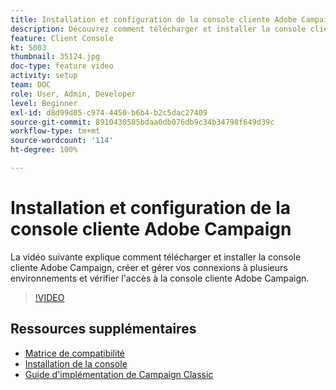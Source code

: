 ```yaml
---
title: Installation et configuration de la console cliente Adobe Campaign
description: Découvrez comment télécharger et installer la console cliente Adobe Campaign, créer et gérer vos connexions à plusieurs environnements et vérifier l'accès à la console client Adobe Campaign.
feature: Client Console
kt: 5003
thumbnail: 35124.jpg
doc-type: feature video
activity: setup
team: DOC
role: User, Admin, Developer
level: Beginner
exl-id: d8d99d05-c974-4450-b6b4-b2c5dac27409
source-git-commit: 8910430585bdaa0db076db9c34b34798f649d39c
workflow-type: tm+mt
source-wordcount: '114'
ht-degree: 100%

---
```


# Installation et configuration de la console cliente Adobe Campaign

La vidéo suivante explique comment télécharger et installer la console cliente Adobe Campaign, créer et gérer vos connexions à plusieurs environnements et vérifier l&#39;accès à la console cliente Adobe Campaign.

>[!VIDEO](https://video.tv.adobe.com/v/35124?quality=12)

## Ressources supplémentaires

* [Matrice de compatibilité](https://experienceleague.adobe.com/docs/campaign-classic/using/release-notes/compatibility-matrix.html?lang=fr#compatibility-matrix)
* [Installation de la console](https://experienceleague.adobe.com/docs/campaign-classic/using/installing-campaign-classic/connect-to-campaign/installing-the-client-console.html?lang=fr)
* [Guide d&#39;implémentation de Campaign Classic](https://experienceleague.adobe.com/docs/campaign-classic/using/campaign-classic-home.html?lang=fr)

